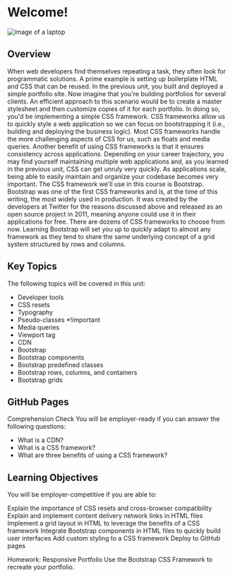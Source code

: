 # Welcome!

![image of a laptop](https://user-images.githubusercontent.com/55456375/70282113-26a4b980-177a-11ea-8749-cf847a6ebb51.png)

## Overview
When web developers find themselves repeating a task, they often look for programmatic solutions. A prime example is setting up boilerplate HTML and CSS that can be reused. In the previous unit, you built and deployed a simple portfolio site. Now imagine that you're building portfolios for several clients. An efficient approach to this scenario would be to create a master stylesheet and then customize copies of it for each portfolio. In doing so, you'd be implementing a simple CSS framework.
CSS frameworks allow us to quickly style a web application so we can focus on bootstrapping it (i.e., building and deploying the business logic). Most CSS frameworks handle the more challenging aspects of CSS for us, such as floats and media queries. Another benefit of using CSS frameworks is that it ensures consistency across applications. Depending on your career trajectory, you may find yourself maintaining multiple web applications and, as you learned in the previous unit, CSS can get unruly very quickly. As applications scale, being able to easily maintain and organize your codebase becomes very important.
The CSS framework we'll use in this course is Bootstrap. Bootstrap was one of the first CSS frameworks and is, at the time of this writing, the most widely used in production. It was created by the developers at Twitter for the reasons discussed above and released as an open source project in 2011, meaning anyone could use it in their applications for free. There are dozens of CSS frameworks to choose from now. Learning Bootstrap will set you up to quickly adapt to almost any framework as they tend to share the same underlying concept of a grid system structured by rows and columns.

## Key Topics
The following topics will be covered in this unit:
* Developer tools
* CSS resets
* Typography
* Pseudo-classes
*!important
* Media queries
* Viewport tag
* CDN
* Bootstrap
* Bootstrap components
* Bootstrap predefined classes
* Bootstrap rows, columns, and containers
* Bootstrap grids

## GitHub Pages
Comprehension Check
You will be employer-ready if you can answer the following questions:

* What is a CDN?
* What is a CSS framework?
* What are three benefits of using a CSS framework?


## Learning Objectives
You will be employer-competitive if you are able to:

Explain the importance of CSS resets and cross-browser compatibility
Explain and implement content delivery network links in HTML files
Implement a grid layout in HTML to leverage the benefits of a CSS framework
Integrate Bootstrap components in HTML files to quickly build user interfaces
Add custom styling to a CSS framework
Deploy to GitHub pages


Homework: Responsive Portfolio
Use the Bootstrap CSS Framework to recreate your portfolio.
